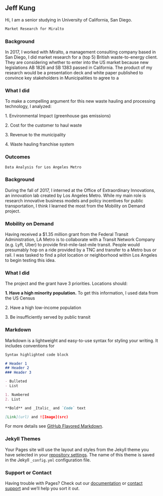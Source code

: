 ## Jeff Kung
Hi, I am a senior studying in University of California, San Diego. 

``` markdown
Market Research for Miralto
```

<h3>Background</h3>
<p>In 2017, I worked with Miralto, a management consulting company based in San Diego, I did market research for a (top 5) British waste-to-energy client. They are considering whether to enter into the US market because new legislations AB 1826 and SB 1383 passed in California. The product of my research would be a presentation deck and white paper published to convince key stakeholders in Municipalities to agree to a </p>
  
<h3>What I did</h3>  
<p>To make a compelling argument for this new waste hauling and processing technology, I analyzed:</p>
<p>1. Environmental Impact (greenhouse gas emissions)</p>
<p>2. Cost for the customer to haul waste</p>
<p>3. Revenue to the municipality </p>
<p>4. Waste hauling franchise system</p>

<h3>Outcomes</h3>

``` markdown
Data Analysis for Los Angeles Metro
```

<h3>Background</h3>
<p>During the fall of 2017, I interned at the Office of Extraordinary Innovations, an innovation lab created by Los Angeles Metro. While my main role is research innovative business models and policy incentives for public transportation, I think I learned the most from the Mobility on Demand project. </p>

<h3>Mobility on Demand</h3>
<p>Having received a $1.35 million grant from the Federal Transit Administration, LA Metro is to collaborate with a Transit Network Company (e.g. Lyft, Uber) to provide first-mile-last-mile transit. People would presumably hop on a ride provided by a TNC and transfer to a Metro bus or rail. I was tasked to find a pilot location or neighborhood within Los Angeles to begin testing this idea.</p>

<h3>What I did</h3>
<p>The project and the grant have 3 priorities. Locations should:</p>
<p><strong>1. Have a high minority population.</strong> To get this information, I used data from the US Census 
<p>2. Have a high low-income population</p>
<p>3. Be insufficiently served by public transit</p>


### Markdown

Markdown is a lightweight and easy-to-use syntax for styling your writing. It includes conventions for

```markdown
Syntax highlighted code block

# Header 1
## Header 2
### Header 3

- Bulleted
- List

1. Numbered
2. List

**Bold** and _Italic_ and `Code` text

[Link](url) and ![Image](src)
```

For more details see [GitHub Flavored Markdown](https://guides.github.com/features/mastering-markdown/).

### Jekyll Themes

Your Pages site will use the layout and styles from the Jekyll theme you have selected in your [repository settings](https://github.com/jeffreykung1/website/settings). The name of this theme is saved in the Jekyll `_config.yml` configuration file.

### Support or Contact

Having trouble with Pages? Check out our [documentation](https://help.github.com/categories/github-pages-basics/) or [contact support](https://github.com/contact) and we’ll help you sort it out.
